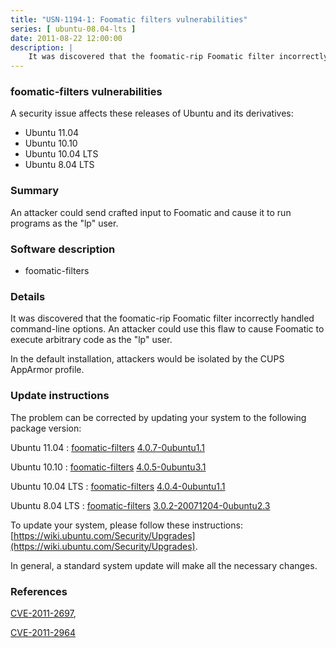 ```yaml
---
title: "USN-1194-1: Foomatic filters vulnerabilities"
series: [ ubuntu-08.04-lts ]
date: 2011-08-22 12:00:00
description: |
    It was discovered that the foomatic-rip Foomatic filter incorrectly handled command-line options. An attacker could use this flaw to cause Foomatic to execute arbitrary code as the &quot;lp&quot; user.
--- 
```

 
### foomatic-filters vulnerabilities

A security issue affects these releases of Ubuntu and its derivatives:

* Ubuntu 11.04
* Ubuntu 10.10
* Ubuntu 10.04 LTS
* Ubuntu 8.04 LTS

### Summary

An attacker could send crafted input to Foomatic and cause it to run programs as the &quot;lp&quot; user.

### Software description

* foomatic-filters 

### Details

It was discovered that the foomatic-rip Foomatic filter incorrectly handled command-line options. An attacker could use this flaw to cause Foomatic to execute arbitrary code as the &quot;lp&quot; user.

In the default installation, attackers would be isolated by the CUPS AppArmor profile. 

### Update instructions

The problem can be corrected by updating your system to the following package version:

Ubuntu 11.04
 : [foomatic-filters](https://launchpad.net/ubuntu/+source/foomatic-filters) <span> [4.0.7-0ubuntu1.1](https://launchpad.net/ubuntu/+source/foomatic-filters/4.0.7-0ubuntu1.1) </span> 

Ubuntu 10.10
 : [foomatic-filters](https://launchpad.net/ubuntu/+source/foomatic-filters) <span> [4.0.5-0ubuntu3.1](https://launchpad.net/ubuntu/+source/foomatic-filters/4.0.5-0ubuntu3.1) </span> 

Ubuntu 10.04 LTS
 : [foomatic-filters](https://launchpad.net/ubuntu/+source/foomatic-filters) <span> [4.0.4-0ubuntu1.1](https://launchpad.net/ubuntu/+source/foomatic-filters/4.0.4-0ubuntu1.1) </span> 

Ubuntu 8.04 LTS
 : [foomatic-filters](https://launchpad.net/ubuntu/+source/foomatic-filters) <span> [3.0.2-20071204-0ubuntu2.3](https://launchpad.net/ubuntu/+source/foomatic-filters/3.0.2-20071204-0ubuntu2.3) </span> 

To update your system, please follow these instructions: [https://wiki.ubuntu.com/Security/Upgrades](https://wiki.ubuntu.com/Security/Upgrades).

In general, a standard system update will make all the necessary changes. 

### References

 [CVE-2011-2697](http://people.ubuntu.com/~ubuntu-security/cve/CVE-2011-2697), 

 [CVE-2011-2964](http://people.ubuntu.com/~ubuntu-security/cve/CVE-2011-2964)
 
